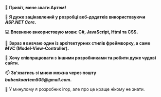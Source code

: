 👋 __Привіт, мене звати Артем!__

👀 **Я дуже зацікавлений у розробці веб-додатків використовуючи _ASP.NET Core_.**

💻 **Впевнено використовую мови: С#, JavaScript, Html та СSS.**

🌱 **Зараз я вивчаю один із архітектурних стилів фреймворку, а саме _MVC_ (Model-View-Controller).**

💞️ **Хочу співпрацювати з іншими розробниками та робити дуже чудові сайти.**

📫 **Зв'язатись зі мною можна через пошту _babenkoartem505@gmail.com_.**

🤭 У минулому я розробник ігор, але про це краще нікому не знати.
